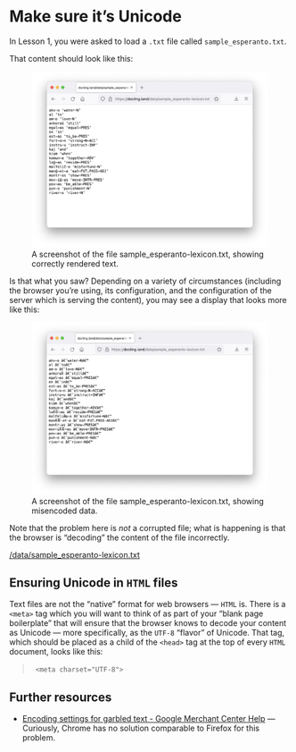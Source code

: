 # Make sure it’s Unicode

In Lesson 1, you were asked to load a `.txt` file called `sample_esperanto.txt`. 

That content should look like this:

<figure>
<img src=sample_esperanto-lexicon-txt-screenshot.png>
<figcaption>A screenshot of the file sample_esperanto-lexicon.txt, showing correctly rendered text.</figcaption>
</figure>

Is that what you saw? Depending on a variety of circumstances (including the browser you’re using, its configuration, and the configuration of the server which is serving the content), you may see a display that looks more like this:

<figure>
<img src=sample_esperanto-lexicon-txt-screenshot-misrendered.png>
<figcaption>A screenshot of the file sample_esperanto-lexicon.txt, showing misencoded data.</figcaption>
</figure>

Note that the problem here is _not_ a corrupted file; what is happening is that the browser is “decoding” the content of the file incorrectly.

<a download=sample_esperanto-lexicon.txt href=/data/sample_esperanto-lexicon.txt>/data/sample_esperanto-lexicon.txt</a>


## Ensuring Unicode in `HTML` files

Text files are not the “native” format for web browsers — `HTML` is. There is a `<meta>` tag which you will want to think of as part of your “blank page boilerplate” that will ensure that the browser knows to decode your content as Unicode — more specifically, as the `UTF-8` “flavor” of Unicode. That tag, which should be placed as a child of the `<head>` tag at the top of every `HTML` document, looks like this:


> <code>  &lt;meta charset="UTF-8"> </code>




## Further resources

* <a title="Encoding settings for garbled text - Google Merchant Center Help" href="https://support.google.com/merchants/answer/6293594?hl=en">Encoding settings for garbled text - Google Merchant Center Help</a> — Curiously, Chrome has no solution comparable to Firefox for this problem.